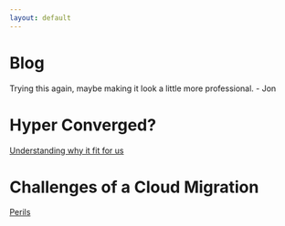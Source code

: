 ```yaml
---
layout: default
---
```

# Blog

Trying this again, maybe making it look a little more professional. - Jon

# Hyper Converged?

[Understanding why it fit for us](https://jonjunell.gihub.io/_posts/2018-04-15-hypercon.md)

# Challenges of a Cloud Migration

[Perils](https://jonjunell.gihub.io/_posts/2018-08-10-cloudy.md)